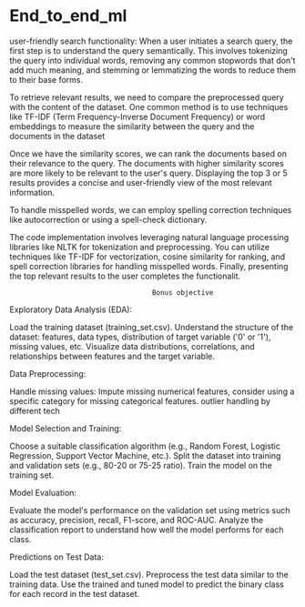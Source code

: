 # End_to_end_ml
user-friendly search functionality:
When a user initiates a search query, the first step is to understand the query semantically. This involves tokenizing the query into individual words, removing any common stopwords that don't add much meaning, and stemming or lemmatizing the words to reduce them to their base forms.

To retrieve relevant results, we need to compare the preprocessed query with the content of the dataset. One common method is to use techniques like TF-IDF (Term Frequency-Inverse Document Frequency) or word embeddings to measure the similarity between the query and the documents in the dataset

Once we have the similarity scores, we can rank the documents based on their relevance to the query. The documents with higher similarity scores are more likely to be relevant to the user's query. Displaying the top 3 or 5 results provides a concise and user-friendly view of the most relevant information.

To handle misspelled words, we can employ spelling correction techniques like autocorrection or using a spell-check dictionary. 

The code implementation involves leveraging natural language processing libraries like NLTK for tokenization and preprocessing. You can utilize techniques like TF-IDF for vectorization, cosine similarity for ranking, and spell correction libraries for handling misspelled words. Finally, presenting the top relevant results to the user completes the functionalit.


                                       Bonus objective

Exploratory Data Analysis (EDA):

Load the training dataset (training_set.csv).
Understand the structure of the dataset: features, data types, distribution of target variable ('0' or '1'), missing values, etc.
Visualize data distributions, correlations, and relationships between features and the target variable.

Data Preprocessing:

Handle missing values: Impute missing numerical features, consider using a specific category for missing categorical features.
outlier handling by different tech

Model Selection and Training:

Choose a suitable classification algorithm (e.g., Random Forest, Logistic Regression, Support Vector Machine, etc.).
Split the dataset into training and validation sets (e.g., 80-20 or 75-25 ratio).
Train the model on the training set.

Model Evaluation:

Evaluate the model's performance on the validation set using metrics such as accuracy, precision, recall, F1-score, and ROC-AUC.
Analyze the classification report to understand how well the model performs for each class.


Predictions on Test Data:

Load the test dataset (test_set.csv).
Preprocess the test data similar to the training data.
Use the trained and tuned model to predict the binary class for each record in the test dataset.
